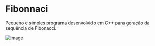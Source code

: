 # Fibonnaci
Pequeno e simples programa desenvolvido em C++ para geração da sequência de Fibonacci.


![image](https://github.com/MarchPy/Fibonnaci-c-/assets/62616207/8a2d87a9-8fc6-476f-97c2-7b647b8c7880)
